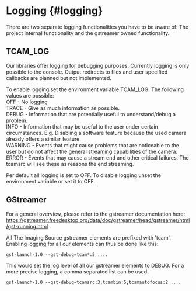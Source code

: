 # Logging {#logging}

There are two separate logging functionalities you have to be aware of:
The project internal functionality and the gstreamer owned functionality.

## TCAM_LOG

Our libraries offer logging for debugging purposes.
Currently logging is only possible to the console.
Output redirects to files and user specified callbacks are planned but not implemented.

To enable logging set the environment variable TCAM_LOG.
The following values are possible:  
 OFF   - No logging  
 TRACE - Give as much information as possible.  
 DEBUG - Information that are potentially useful to understand/debug a problem.  
 INFO - Information that may be useful to the user under certain circumstances. E.g. Disabling a software feature because the used camera already offers a similar feature.  
 WARNING - Events that might cause problems that are noticeable to the user but do not affect the general streaming capabilities of the camera.   
 ERROR - Events that may cause a stream end and other critical failures. The tcamsrc will see these as reasons the end streaming.  

Per default all logging is set to OFF.
To disable logging unset the environment variable or set it to OFF.

## GStreamer

For a general overview, please refer to the gstreamer documentation here: https://gstreamer.freedesktop.org/data/doc/gstreamer/head/gstreamer/html/gst-running.html .

All The Imaging Source gstreamer elements are prefixed with 'tcam'.
Enabling logging for all our elements can thus be done like this:

    gst-launch-1.0 --gst-debug=tcam*:5 ....

This would set the log level of all our gstreamer elements to DEBUG.
For a more precise logging, a comma separated list can be used.

    gst-launch-1.0 --gst-debug=tcamsrc:3,tcambin:5,tcamautofocus:2 ....
